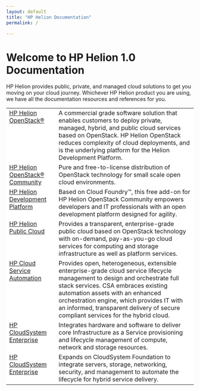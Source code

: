 ```yaml
---
layout: default
title: "HP Helion Documentation"	
permalink: /

---
```

<!--PUBLISHED-->

<!-- <iframe src="https://player.vimeo.com/video/38064508?title=0&amp;byline=0&amp;portrait=0" width="580" height="420" frameborder="0"> </iframe> -->


# Welcome to HP Helion 1.0 Documentation

HP Helion provides public, private, and managed cloud solutions to get you moving on your cloud journey. Whichever HP Helion product you are using, we have all the documentation resources and references for you. 

<div style=" text-align: left; text-indent: 0px; padding: 0px 0px 0px 0px; margin: 0px 0px 0px 0px;"><table width="560px" border="0" cellpadding="2" cellspacing="2" style="background-color: #ffffff;">

<tr valign="top">
<td style="border-width : 0px;"><p style=" text-align: left; text-indent: 0px; padding: 0px 0px 0px 0px; margin: 0px 0px 0px 0px;"><span style=" background-color: transparent; text-decoration: none;"><a href="/helion/openstack/">HP Helion OpenStack&reg;</a></span></p>
</td>
<td>A commercial grade software solution that enables customers to deploy private, managed, hybrid, and public cloud services based on OpenStack.  HP Helion OpenStack reduces complexity of cloud deployments, and is the underlying platform for the Helion Development Platform.</td>
</tr>


<tr valign="top">
<td style="border-width : 0px;"><p style=" text-align: left; text-indent: 0px; padding: 0px 0px 0px 0px; margin: 0px 0px 0px 0px;"><span style=" background-color: transparent; text-decoration: none;"><a href="/helion/community/">HP Helion OpenStack&reg; Community</a></span></p>
</td>
<td>Pure and free-to-license distribution of OpenStack technology for small scale open cloud environments. </td>
</tr>

<tr valign="top">
<td style="border-width : 0px;"><p style=" text-align: left; text-indent: 0px; padding: 0px 0px 0px 0px; margin: 0px 0px 0px 0px;"><span style=" background-color: transparent; text-decoration: none;"><a href="/helion/devplatform/">HP Helion Development Platform</a></span></p>
</td>
<td>Based on Cloud Foundry&trade;, this free add-on for HP Helion OpenStack Community empowers developers and IT professionals with an open development platform designed for agility.
</td>
</tr>

<tr valign="top">
<td style="border-width : 0px;"><p style=" text-align: left; text-indent: 0px; padding: 0px 0px 0px 0px; margin: 0px 0px 0px 0px;"><span style=" background-color: transparent; text-decoration: none;"><a href="/publiccloud/overview/">HP Helion Public Cloud</a></span></p>
</td>
<td>Provides a transparent, enterprise-grade public cloud based on OpenStack technology with on-demand, pay-as-you-go cloud services for computing and storage infrastructure as well as platform services.
</td>
</tr>

<tr valign="top">
<td style="border-width : 0px;"><p style=" text-align: left; text-indent: 0px; padding: 0px 0px 0px 0px; margin: 0px 0px 0px 0px;"><span style=" background-color: transparent; text-decoration: none;"><a href="/automation/">HP Cloud Service Automation</a></span></p>
</td>
<td>Provides open, heterogeneous, extensible enterprise-grade cloud service lifecycle management to design and orchestrate full stack services. CSA embraces existing automation assets with an enhanced orchestration engine, which provides IT with an informed, transparent delivery of secure compliant services for the hybrid cloud.
</td>
</tr>

<tr valign="top">
<td style="border-width : 0px;"><p style=" text-align: left; text-indent: 0px; padding: 0px 0px 0px 0px; margin: 0px 0px 0px 0px;"><span style=" background-color: transparent; text-decoration: none;"><a href="/cloudsystem/">HP CloudSystem Enterprise</a></span></p>
</td>
<td>Integrates hardware and software to deliver core Infrastructure as a Service provisioning and lifecycle management of compute, network and storage resources.
</td>
</tr>

<tr valign="top">
<td style="border-width : 0px;"><p style=" text-align: left; text-indent: 0px; padding: 0px 0px 0px 0px; margin: 0px 0px 0px 0px;"><span style=" background-color: transparent; text-decoration: none;"><a href="/cloudsystem/">HP CloudSystem Enterprise</a></span></p>
</td>
<td>Expands on CloudSystem Foundation to integrate servers, storage, networking, security, and management to automate the lifecycle for hybrid service delivery.
</td>
</tr>

 

</table>
</div>


<!-- Removed as Moonshot docs deprecated
<tr valign="top">
<td style="border-width : 0px;"><p style=" text-align: left; text-indent: 0px; padding: 0px 0px 0px 0px; margin: 0px 0px 0px 0px;"><span style=" background-color: transparent; text-decoration: none;"><a href="/cloudos/moonshot/">HP Cloud OS for Moonshot</a></span></p>
</td>
<td>Enables you to efficiently create and run cloud environments using Moonshot servers to support a wide range of complex IT demands, from cloud-based applications to social media, big data and mobility.
</td>
</tr>
-->